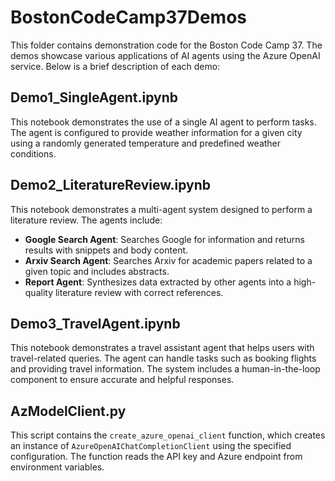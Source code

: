 # BostonCodeCamp37Demos

This folder contains demonstration code for the Boston Code Camp 37. The demos showcase various applications of AI agents using the Azure OpenAI service. Below is a brief description of each demo:

## Demo1_SingleAgent.ipynb
This notebook demonstrates the use of a single AI agent to perform tasks. The agent is configured to provide weather information for a given city using a randomly generated temperature and predefined weather conditions.

## Demo2_LiteratureReview.ipynb
This notebook demonstrates a multi-agent system designed to perform a literature review. The agents include:
- **Google Search Agent**: Searches Google for information and returns results with snippets and body content.
- **Arxiv Search Agent**: Searches Arxiv for academic papers related to a given topic and includes abstracts.
- **Report Agent**: Synthesizes data extracted by other agents into a high-quality literature review with correct references.

## Demo3_TravelAgent.ipynb
This notebook demonstrates a travel assistant agent that helps users with travel-related queries. The agent can handle tasks such as booking flights and providing travel information. The system includes a human-in-the-loop component to ensure accurate and helpful responses.

## AzModelClient.py
This script contains the `create_azure_openai_client` function, which creates an instance of `AzureOpenAIChatCompletionClient` using the specified configuration. The function reads the API key and Azure endpoint from environment variables.
